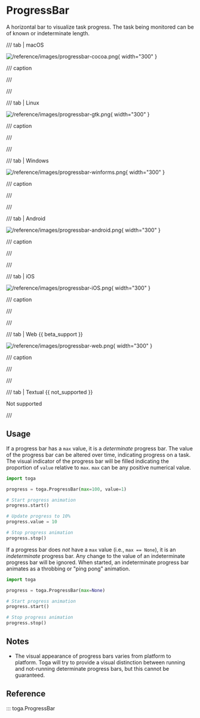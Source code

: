 # ProgressBar

A horizontal bar to visualize task progress. The task being monitored
can be of known or indeterminate length.

/// tab | macOS

![/reference/images/progressbar-cocoa.png](/reference/images/progressbar-cocoa.png){ width="300" }

/// caption

///


<!-- TODO: Update alt text -->

///

/// tab | Linux

![/reference/images/progressbar-gtk.png](/reference/images/progressbar-gtk.png){ width="300" }

/// caption

///


<!-- TODO: Update alt text -->

///

/// tab | Windows

![/reference/images/progressbar-winforms.png](/reference/images/progressbar-winforms.png){ width="300" }

/// caption

///


<!-- TODO: Update alt text -->

///

/// tab | Android

![/reference/images/progressbar-android.png](/reference/images/progressbar-android.png){ width="300" }

/// caption

///


<!-- TODO: Update alt text -->

///

/// tab | iOS

![/reference/images/progressbar-iOS.png](/reference/images/progressbar-iOS.png){ width="300" }

/// caption

///


<!-- TODO: Update alt text -->

///

/// tab | Web {{ beta_support }}

![/reference/images/progressbar-web.png](/reference/images/progressbar-web.png){ width="300" }

/// caption

///


<!-- TODO: Update alt text -->

///

/// tab | Textual {{ not_supported }}

Not supported

///

## Usage

If a progress bar has a `max` value, it is a *determinate* progress bar.
The value of the progress bar can be altered over time, indicating
progress on a task. The visual indicator of the progress bar will be
filled indicating the proportion of `value` relative to `max`. `max` can
be any positive numerical value.

```python
import toga

progress = toga.ProgressBar(max=100, value=1)

# Start progress animation
progress.start()

# Update progress to 10%
progress.value = 10

# Stop progress animation
progress.stop()
```

If a progress bar does *not* have a `max` value (i.e., `max == None`),
it is an *indeterminate* progress bar. Any change to the value of an
indeterminate progress bar will be ignored. When started, an
indeterminate progress bar animates as a throbbing or "ping pong"
animation.

```python
import toga

progress = toga.ProgressBar(max=None)

# Start progress animation
progress.start()

# Stop progress animation
progress.stop()
```

## Notes

- The visual appearance of progress bars varies from platform to
  platform. Toga will try to provide a visual distinction between
  running and not-running determinate progress bars, but this cannot be
  guaranteed.

## Reference

::: toga.ProgressBar
